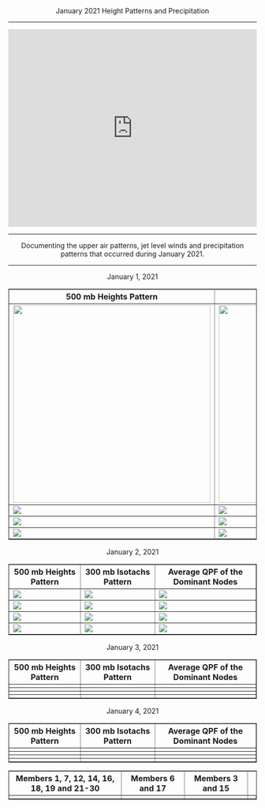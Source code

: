<html>
  <head>
    <meta charset="utf-8">
    <meta name="viewport" content="width=device-width, initial-scale=1">
  </head>
  <body>
    <center>January 2021 Height Patterns and Precipitation
  <hr>

<iframe
src='https://mars.nasa.gov/embed/25601/' width='100%' height='400' scrolling='no' frameborder='0'>
</iframe>
<hr>

<table border="1" cellpadding="1" cellspacing="1">
    <tr>
      <th>500 mb Heights Pattern</th>
      <th>300 mb Isotachs Pattern</th>
      <th>Average QPF of the Dominant Nodes</th>
    </tr>
    <tr>
      <td><img src="https://user-images.githubusercontent.com/75145898/106035207-142dc380-6091-11eb-971f-f3be88cbcacf.png" width="400"></td>
      <td><img src="https://user-images.githubusercontent.com/75145898/106035746-b0f06100-6091-11eb-993f-df06edaccbb5.png" width="400"></td>
      <td><img src="https://user-images.githubusercontent.com/75145898/106023446-0b82c080-6084-11eb-925d-9ceed1b8d554.png" width="400"></td>
    </tr>
    <tr>
      <td><img src="https://user-images.githubusercontent.com/75145898/106035273-27409380-6091-11eb-96ff-ae50cf88da5f.png"></td>
      <td><img src="https://user-images.githubusercontent.com/75145898/106035788-bb125f80-6091-11eb-8bfd-888884f2b8cf.png"></td>
      <td><img src="https://user-images.githubusercontent.com/75145898/106025381-eb540100-6085-11eb-898b-69a055f01530.png"></td>
    </tr>
    <tr>
      <td><img src="https://user-images.githubusercontent.com/75145898/106035273-27409380-6091-11eb-96ff-ae50cf88da5f.png"></td>
      <td><img src="https://user-images.githubusercontent.com/75145898/106035810-c2d20400-6091-11eb-9ef2-1ed4ad42cd1d.png"></td>
      <td><img src="https://user-images.githubusercontent.com/75145898/106025505-0aeb2980-6086-11eb-860d-78be803cfb86.png"></td>
    </tr>
    <tr>
      <td><img src="https://user-images.githubusercontent.com/75145898/106035305-3293bf00-6091-11eb-8d56-e58422e11b57.png"></td>
      <td><img src="https://user-images.githubusercontent.com/75145898/106035810-c2d20400-6091-11eb-9ef2-1ed4ad42cd1d.png"></td>
      <td><img src="https://user-images.githubusercontent.com/75145898/106025610-27876180-6086-11eb-9ad4-d15eb1bbd25d.png"></td>
    </tr>
Documenting the upper air patterns, jet level winds and precipitation patterns that occurred during January 2021.
<hr>
January 1, 2021
<table border="1" cellpadding="1" cellspacing="1">
    <tr>
      <th>500 mb Heights Pattern</th>
      <th>300 mb Isotachs Pattern</th>
      <th>Average QPF of the Dominant Nodes</th>
    </tr>
    <tr>  
      <td><img src="https://user-images.githubusercontent.com/75145898/106037488-fb72dd00-6093-11eb-8b54-6d1dfe7ef380.png"></td>
      <td><img src="https://user-images.githubusercontent.com/75145898/106038657-75f02c80-6095-11eb-8ed7-9d5bbf302599.png"></td>
      <td><img src="https://user-images.githubusercontent.com/75145898/106039971-0a0ec380-6097-11eb-8ff3-a1e211dafc0e.png"></td>
    </tr>
    <tr>  
      <td><img src="https://user-images.githubusercontent.com/75145898/106037515-0594db80-6094-11eb-8a5a-2e4f401acea4.png"></td>
      <td><img src="https://user-images.githubusercontent.com/75145898/106038657-75f02c80-6095-11eb-8ed7-9d5bbf302599.png"></td>
      <td><img src="https://user-images.githubusercontent.com/75145898/106040024-1a26a300-6097-11eb-9bd8-f9ba067afe3b.png"></td>
    </tr>
    <tr>  
      <td><img src="https://user-images.githubusercontent.com/75145898/106037532-0ded1680-6094-11eb-89ce-9287186379dc.png"></td>
      <td><img src="https://user-images.githubusercontent.com/75145898/106038657-75f02c80-6095-11eb-8ed7-9d5bbf302599.png"></td>
      <td><img src="https://user-images.githubusercontent.com/75145898/106040089-2dd20980-6097-11eb-9720-a06186876609.png"></td>
    </tr>
    <tr>  
      <td><img src="https://user-images.githubusercontent.com/75145898/106037550-15142480-6094-11eb-9a62-4f5ff138d583.png"></td>
      <td><img src="https://user-images.githubusercontent.com/75145898/106038698-80122b00-6095-11eb-9221-ebcc41da78e4.png"></td>
      <td><img src="https://user-images.githubusercontent.com/75145898/106040132-3cb8bc00-6097-11eb-82b4-df58820f8403.png"></td>
    </tr>
January 2, 2021
<table border="1" cellpadding="1" cellspacing="1">
    <tr>
      <th>500 mb Heights Pattern</th>
      <th>300 mb Isotachs Pattern</th>
      <th>Average QPF of the Dominant Nodes</th>
    </tr>
    <tr>  
      <td><img src=""></td>
      <td><img src=""></td>
      <td><img src=""></td>
    </tr>
    <tr>  
      <td><img src=""></td>
      <td><img src=""></td>
      <td><img src=""></td>
    </tr>
    <tr>  
      <td><img src=""></td>
      <td><img src=""></td>
      <td><img src=""></td>
    </tr>
    <tr>  
      <td><img src=""></td>
      <td><img src=""></td>
      <td><img src=""></td>
    </tr>
January 3, 2021
<table border="1" cellpadding="1" cellspacing="1">
    <tr>
      <th>500 mb Heights Pattern</th>
      <th>300 mb Isotachs Pattern</th>
      <th>Average QPF of the Dominant Nodes</th>
    </tr>
    <tr>  
      <td><img src=""></td>
      <td><img src=""></td>
      <td><img src=""></td>
    </tr>
    <tr>  
      <td><img src=""></td>
      <td><img src=""></td>
      <td><img src=""></td>
    </tr>
    <tr>  
      <td><img src=""></td>
      <td><img src=""></td>
      <td><img src=""></td>
    </tr>
    <tr>  
      <td><img src=""></td>
      <td><img src=""></td>
      <td><img src=""></td>
    </tr>
January 4, 2021



<table border="1" cellpadding="1" cellspacing="1">
    <tr>
      <th>Members 1, 7, 12, 14, 16, 18, 19 and 21-30</th>
      <th>Members 6 and 17</th>
      <th>Members 3 and 15</th>
    </tr>
    <tr>  
      <td><img src=""></td>
      <td><img src=""></td>
      <td><img src=""></td>
      <td><img src=""></td>
    </tr>

